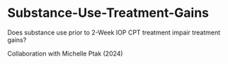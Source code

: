 # Substance-Use-Treatment-Gains
Does substance use prior to 2-Week IOP CPT treatment impair treatment gains?

Collaboration with Michelle Ptak (2024) 
